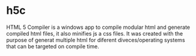 h5c
===

HTML 5 Compiler is a windows app to compile modular html and generate compiled html files, it also minifies js a css files. It was created with the purpose of generat multiple html for diferent diveces/operating systems that can be targeted on compile time.